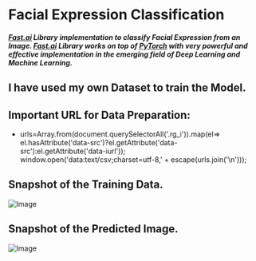 # **Facial Expression Classification**

##### [Fast.ai](http://course18.fast.ai/ml.html) Library implementation to classify **Facial Expression from an Image**. [Fast.ai](http://course18.fast.ai/ml.html) Library works on top of [PyTorch](https://pytorch.org/) with very powerful and effective implementation in the emerging field of **Deep Learning** and **Machine Learning**.

## I have used my own **Dataset** to train the **Model**.
## Important URL for Data Preparation: 

   - urls=Array.from(document.querySelectorAll('.rg_i')).map(el=> el.hasAttribute('data-src')?el.getAttribute('data-src'):el.getAttribute('data-iurl'));
window.open('data:text/csv;charset=utf-8,' + escape(urls.join('\n')));

## **Snapshot of the Training Data**.
![Image](https://res.cloudinary.com/dge89aqpc/image/upload/v1595263839/1_duhky8.png)

## **Snapshot of the Predicted Image**.
![Image](https://res.cloudinary.com/dge89aqpc/image/upload/v1595263853/2_shyhkx.png)
